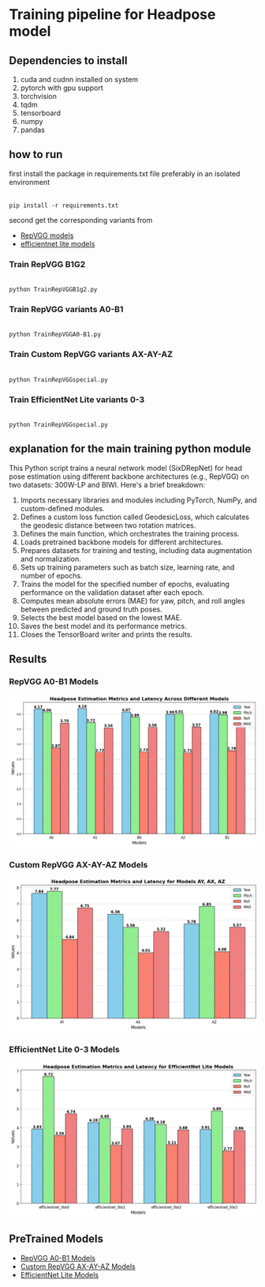 # Training pipeline for Headpose model
## Dependencies to install
1. cuda and cudnn installed on system
2. pytorch with gpu support
3. torchvision
4. tqdm
5. tensorboard 
6. numpy
7. pandas
## how to run
first install the package in requirements.txt file preferably in an isolated environment 
```console

pip install -r requirements.txt
```
second get the corresponding variants from

- <a href="https://drive.google.com/drive/folders/1Avome4KvNp0Lqh2QwhXO6L5URQjzCjUq">RepVGG models</a> 
- <a href="https://drive.google.com/drive/folders/1FmEwGVxDZ4qC5cEH0PYaY_98LEDz9WhP?usp=drive_link">efficientnet lite models</a> 

### Train RepVGG B1G2
```console

python TrainRepVGGB1g2.py
```
### Train RepVGG variants A0-B1
```console

python TrainRepVGGA0-B1.py
```
### Train Custom RepVGG variants AX-AY-AZ
```console

python TrainRepVGGspecial.py
```
### Train EfficientNet Lite variants 0-3
```console

python TrainRepVGGspecial.py
```

## explanation for the main training python module
This Python script trains a neural network model (SixDRepNet) for head pose estimation using different backbone architectures (e.g., RepVGG) on two datasets: 300W-LP and BIWI. Here's a brief breakdown:

1. Imports necessary libraries and modules including PyTorch, NumPy, and custom-defined modules.
2. Defines a custom loss function called GeodesicLoss, which calculates the geodesic distance between two rotation matrices.
3. Defines the main function, which orchestrates the training process.
4. Loads pretrained backbone models for different architectures.
5. Prepares datasets for training and testing, including data augmentation and normalization.
6. Sets up training parameters such as batch size, learning rate, and number of epochs.
7. Trains the model for the specified number of epochs, evaluating performance on the validation dataset after each epoch.
8. Computes mean absolute errors (MAE) for yaw, pitch, and roll angles between predicted and ground truth poses.
9. Selects the best model based on the lowest MAE.
10. Saves the best model and its performance metrics.
11. Closes the TensorBoard writer and prints the results.

## Results
### RepVGG A0-B1 Models
![image](./repvgggraph.png)
### Custom RepVGG AX-AY-AZ Models
![image](./axazgraph.png)
### EfficientNet Lite 0-3 Models
![image](./effgraph.png)

## PreTrained Models
- <a href="https://drive.google.com/drive/folders/16ynMygSYC5ysvucNvzVCgJ81QCjO3wPC?usp=sharing">RepVGG A0-B1 Models</a>
- <a href="https://drive.google.com/drive/folders/1yFKmrGoyEFrR_T9ZfZJNLPWP0XXHnSCM?usp=drive_link">Custom RepVGG AX-AY-AZ Models</a>
- <a href="https://drive.google.com/drive/folders/10PpuLVseP6B65Kq_7O3Otyzf_PcTPVue?usp=sharing">EfficientNet Lite Models</a>
